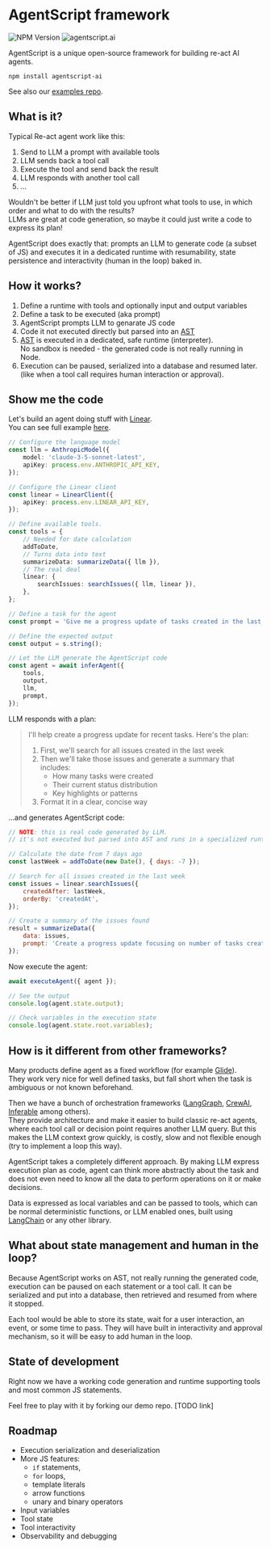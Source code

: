 # AgentScript framework

![NPM Version](https://img.shields.io/npm/v/agentscript-ai)
![agentscript.ai](https://img.shields.io/badge/website-agentscript%2Eai-blue)

AgentScript is a unique open-source framework for building re-act AI agents.

```
npm install agentscript-ai
```

See also our [examples repo](https://github.com/AgentScript-AI/examples/tree/main).

## What is it?

Typical Re-act agent work like this:

1. Send to LLM a prompt with available tools
1. LLM sends back a tool call
1. Execute the tool and send back the result
1. LLM responds with another tool call
1. ...

Wouldn't be better if LLM just told you upfront what tools to use,
in which order and what to do with the results? \
LLMs are great at code generation, so maybe it could just write a code to express its plan!

AgentScript does exactly that: prompts an LLM to generate code (a subset of JS) and executes it in a dedicated runtime with resumability, state persistence and interactivity (human in the loop) baked in.

## How it works?

1. Define a runtime with tools and optionally input and output variables
1. Define a task to be executed (aka prompt)
1. AgentScript prompts LLM to genarate JS code
1. Code it not executed directly but parsed into an [AST](https://en.wikipedia.org/wiki/Abstract_syntax_tree)
1. [AST](https://en.wikipedia.org/wiki/Abstract_syntax_tree) is executed in a dedicated, safe runtime (interpreter). \
   No sandbox is needed - the generated code is not really running in Node.
1. Execution can be paused, serialized into a database and resumed later. \
   (like when a tool call requires human interaction or approval).

## Show me the code

Let's build an agent doing stuff with [Linear](https://linear.app). \
You can see full example [here](https://github.com/AgentScript-AI/examples/tree/main/linear).

```typescript
// Configure the language model
const llm = AnthropicModel({
    model: 'claude-3-5-sonnet-latest',
    apiKey: process.env.ANTHROPIC_API_KEY,
});

// Configure the Linear client
const linear = LinearClient({
    apiKey: process.env.LINEAR_API_KEY,
});

// Define available tools.
const tools = {
    // Needed for date calculation
    addToDate,
    // Turns data into text
    summarizeData: summarizeData({ llm }),
    // The real deal
    linear: {
        searchIssues: searchIssues({ llm, linear }),
    },
};

// Define a task for the agent
const prompt = 'Give me a progress update of tasks created in the last week';

// Define the expected output
const output = s.string();

// Let the LLM generate the AgentScript code
const agent = await inferAgent({
    tools,
    output,
    llm,
    prompt,
});
```

LLM responds with a plan:

> I'll help create a progress update for recent tasks. Here's the plan:
>
> 1. First, we'll search for all issues created in the last week
> 2. Then we'll take those issues and generate a summary that includes:
>     - How many tasks were created
>     - Their current status distribution
>     - Key highlights or patterns
> 3. Format it in a clear, concise way

...and generates AgentScript code:

```javascript
// NOTE: this is real code generated by LLM.
// it's not executed but parsed into AST and runs in a specialized runtime.

// Calculate the date from 7 days ago
const lastWeek = addToDate(new Date(), { days: -7 });

// Search for all issues created in the last week
const issues = linear.searchIssues({
    createdAfter: lastWeek,
    orderBy: 'createdAt',
});

// Create a summary of the issues found
result = summarizeData({
    data: issues,
    prompt: 'Create a progress update focusing on number of tasks created, their current status distribution, and any notable patterns. Format as a clear business update.',
});
```

Now execute the agent:

```typescript
await executeAgent({ agent });

// See the output
console.log(agent.state.output);

// Check variables in the execution state
console.log(agent.state.root.variables);
```

## How is it different from other frameworks?

Many products define agent as a fixed workflow (for example [Glide](https://www.glideapps.com/)). \
They work very nice for well defined tasks, but fall short when the task is ambiguous or not known beforehand.

Then we have a bunch of orchestration frameworks ([LangGraph](https://www.langchain.com/langgraph), [CrewAI](https://www.crewai.com/), [Inferable](https://www.inferable.ai/) among others). \
They provide architecture and make it easier to build classic re-act agents, where each tool call or decision point requires another LLM query. But this makes the LLM context grow quickly, is costly, slow and not flexible enough (try to implement a loop this way).

AgentScript takes a completely different approach. By making LLM express execution plan as code, agent can think more abstractly about the task and does not even need to know all the data to perform operations on it or make decisions.

Data is expressed as local variables and can be passed to tools, which can be normal deterministic functions, or LLM enabled ones, built using [LangChain](https://www.langchain.com/) or any other library.

## What about state management and human in the loop?

Because AgentScript works on AST, not really running the generated code, execution can be paused on each statement or a tool call. It can be serialized and put into a database, then retrieved and resumed from where it stopped.

Each tool would be able to store its state, wait for a user interaction, an event, or some time to pass. They will have built in interactivity and approval mechanism, so it will be easy to add human in the loop.

## State of development

Right now we have a working code generation and runtime supporting tools and most common JS statements.

Feel free to play with it by forking our demo repo. [TODO link]

## Roadmap

- Execution serialization and deserialization
- More JS features:
    - `if` statements,
    - `for` loops,
    - template literals
    - arrow functions
    - unary and binary operators
- Input variables
- Tool state
- Tool interactivity
- Observability and debugging

